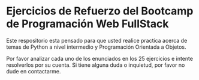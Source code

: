 # Ejercicios de Refuerzo del Bootcamp de Programación Web FullStack

Este respositorio esta pensado para que usted realice practica acerca de temas de Python a nivel intermedio y Programación Orientada a Objetos.

Por favor analizar cada uno de los enunciados en los 25 ejercicios e intente resolverlos por su cuenta. Si tiene alguna duda o inquietud, por favor no dude en contactarme.


